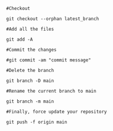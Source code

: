 

    #Checkout

    git checkout --orphan latest_branch

    #Add all the files

    git add -A

    #Commit the changes

    #git commit -am "commit message"

    #Delete the branch

    git branch -D main

    #Rename the current branch to main

    git branch -m main

    #Finally, force update your repository

    git push -f origin main
